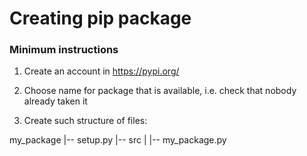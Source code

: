 # Creating pip package

### Minimum instructions

1. Create an account in https://pypi.org/

2. Choose name for package that is available, i.e. check that nobody already taken it

3. Create such structure of files:

my_package
|-- setup.py
|-- src
|   |-- my_package.py

